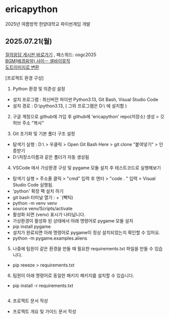 # ericapython
2025년 여름방학 한양대학교 파이썬게임 개발

## 2025.07.21(월)
[질의응답 게시판 바로가기](http://www.hue-youthsw.com/22) , 패스워드: osgc2025 <br>
[BGM(배경음악) 사이ㅡ 셀바이뮤직](https://www.sellbuymusic.com) <br>
[도트이미지로 변환]()

[프로젝트 환경 구성]
1. Python 환경 및 의존성 설정 
  - 설치 프로그램 : 최신버전 파이썬 Python3.13, Git Bash, Visual Studio Code
  - 설치 경로 : D:\python3.13, ( 그외 프로그램은 D:\ 에 설치함 )

2. 구글 계정으로 github에 가입 후 github에 'ericapython' repo(저장소) 생성 > 깃 허브 주소 "복사"

3. Git 초기화 및 기본 폴더 구조 설정
  - 탐색기 실행 : D:\ > 우클릭 > Open Git Bash Here > git clone "붙여넣기" > 인증받기
  - D:\저장소이름과 같은 폴더가 자동 생성됨

4. VSCode 에서 가상환경 구성 및 pygame 모듈 설치 후 테스트코드로 실행해보기
  - 탐색기 실행 > 주소줄 클릭 > "cmd" 입력 후 엔터 > "code . " 입력 > Visual Studio Code 실행됨.
  - 'python' 확장 팩 설치 하기
  - git bash 터미널 열기 : <Ctrl> + `(빽틱)
  - python -m venv venv
  - source venv/Scripts/activate
  - 활성화 되면 (venv) 표시가 나타납니다.
  - 가상환경이 활성화 된 상태에서 아래 명령어로 pygame 모듈 설치
  - pip install pygame
  - 설치가 완료되면 아래 명령어로 pygame이 정상 설치되었는지 확인할 수 있어요.
  - python -m pygame.examples.aliens

5. 나중에 팀원이 같은 환경을 만들 때 필요한 requirements.txt 파일을 만들 수 있습니다.
  - pip reeeze > requirements.txt

6. 팀원이 아래 명령어로 동일한 패키지 패키지를 설치할 수 있습니다.
  - pip install -r requirements.txt

##
4. 프로젝트 문서 작성
  - 프로젝트 개요 및 가이드 문서 작성
